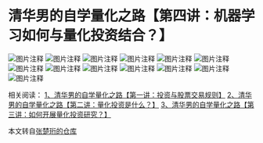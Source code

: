# 清华男的自学量化之路【第四讲：机器学习如何与量化投资结合？】

![图片注释](http://storage-uqer.datayes.com/564aee87f9f06c4446b4829b/eaef8e68-9ba3-11e8-ac36-0242ac140002)
![图片注释](http://storage-uqer.datayes.com/564aee87f9f06c4446b4829b/ee6b3696-9ba3-11e8-ac36-0242ac140002)
![图片注释](http://storage-uqer.datayes.com/564aee87f9f06c4446b4829b/f15e09be-9ba3-11e8-ac36-0242ac140002)
![图片注释](http://storage-uqer.datayes.com/564aee87f9f06c4446b4829b/f58a665e-9ba3-11e8-898f-0242ac140002)
![图片注释](http://storage-uqer.datayes.com/564aee87f9f06c4446b4829b/04b3c008-9ba4-11e8-898f-0242ac140002)
![图片注释](http://storage-uqer.datayes.com/564aee87f9f06c4446b4829b/0a20f222-9ba4-11e8-ac36-0242ac140002)
![图片注释](http://storage-uqer.datayes.com/564aee87f9f06c4446b4829b/0da41834-9ba4-11e8-898f-0242ac140002)
![图片注释](http://storage-uqer.datayes.com/564aee87f9f06c4446b4829b/7bc1172c-9ba4-11e8-898f-0242ac140002)
![图片注释](http://storage-uqer.datayes.com/564aee87f9f06c4446b4829b/8042739a-9ba4-11e8-898f-0242ac140002)
![图片注释](http://storage-uqer.datayes.com/564aee87f9f06c4446b4829b/843ca74a-9ba4-11e8-898f-0242ac140002)
![图片注释](http://storage-uqer.datayes.com/564aee87f9f06c4446b4829b/391bdc08-9ba5-11e8-898f-0242ac140002)
![图片注释](http://storage-uqer.datayes.com/564aee87f9f06c4446b4829b/a66c381c-9ba4-11e8-898f-0242ac140002)
![图片注释](http://storage-uqer.datayes.com/564aee87f9f06c4446b4829b/aa110038-9ba4-11e8-898f-0242ac140002)

相关阅读：
[1、清华男的自学量化之路【第一讲：投资与股票交易规则】](https://uqer.datayes.com/v3/community/share/5b4c36e1f947280149e93c6c)
[2、清华男的自学量化之路【第二讲：量化投资是什么？】](https://uqer.datayes.com/v3/community/share/5b5690d36bc6270133bf4d00)
[3、清华男的自学量化之路【第三讲：如何开展量化投资研究？】](https://uqer.datayes.com/v3/community/share/5b6197d86bc62701e4bf52f9)

本文转自[张楚珩的仓库](http://sealzhang.tk/)